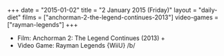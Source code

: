 +++
date = "2015-01-02"
title = "2 January 2015 (Friday)"
layout = "daily-diet"
films = ["anchorman-2-the-legend-continues-2013"]
video-games = ["rayman-legends"]
+++


* Film: Anchorman 2: The Legend Continues (2013) +
* Video Game: Rayman Legends {WiiU} /b/